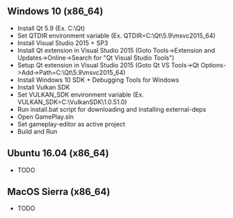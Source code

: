 Windows 10 (x86_64)
-------------------
- Install Qt 5.9  (Ex. C:\Qt)
- Set QTDIR environment variable (Ex. QTDIR=C:\Qt\5.9\msvc2015_64)
- Install Visual Studio 2015 + SP3
- Install Qt extension in Visual Studio 2015 (Goto Tools->Extension and Updates->Online->Search for "Qt Visual Studio Tools")
- Setup Qt extension in Visual Studio 2015 (Goto Qt VS Tools->Qt Options->Add->Path=C:\Qt\5.9\msvc2015_64)
- Install Windows 10 SDK + Debugging Tools for Windows
- Install Vulkan SDK
- Set VULKAN_SDK environment variable (Ex. VULKAN_SDK=C:\VulkanSDK\1.0.51.0)
- Run install.bat script for downloading and installing external-deps
- Open GamePlay.sln
- Set gameplay-editor as active project
- Build and Run

Ubuntu 16.04 (x86_64)
---------------------
- TODO

MacOS Sierra (x86_64)
---------------------
- TODO
